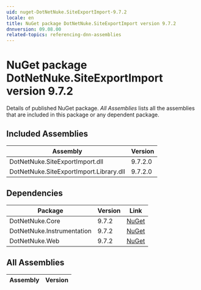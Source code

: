 ```yaml
---
uid: nuget-DotNetNuke.SiteExportImport-9.7.2
locale: en
title: NuGet package DotNetNuke.SiteExportImport version 9.7.2
dnnversion: 09.08.00
related-topics: referencing-dnn-assemblies
---
```


# NuGet package DotNetNuke.SiteExportImport version 9.7.2
Details of published NuGet package.
*All Assemblies* lists all the assemblies that are included in this package or any dependent package.

## Included Assemblies

|Assembly|Version|
|---|---|
|DotNetNuke.SiteExportImport.dll|9.7.2.0|
|DotNetNuke.SiteExportImport.Library.dll|9.7.2.0|

## Dependencies

|Package|Version|Link|
|---|---|---|
|DotNetNuke.Core|9.7.2|[NuGet](https://www.nuget.org/packages/DotNetNuke.Core/9.7.2)|
|DotNetNuke.Instrumentation|9.7.2|[NuGet](https://www.nuget.org/packages/DotNetNuke.Instrumentation/9.7.2)|
|DotNetNuke.Web|9.7.2|[NuGet](https://www.nuget.org/packages/DotNetNuke.Web/9.7.2)|

## All Assemblies

|Assembly|Version|
|---|---|

